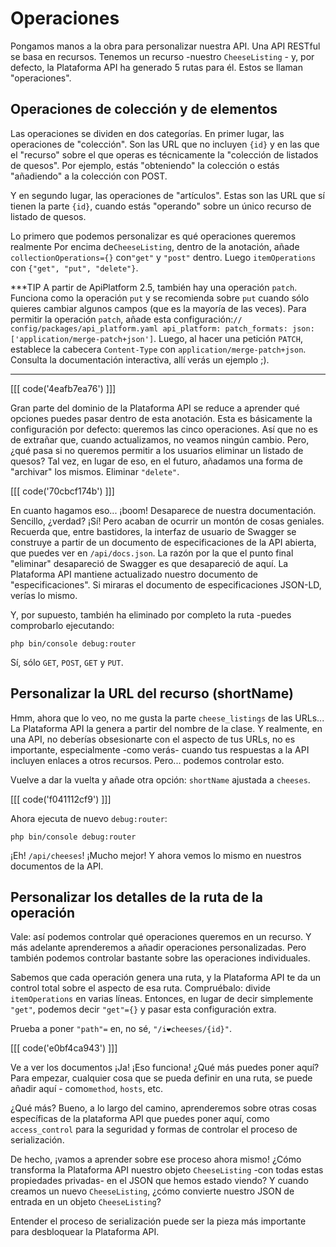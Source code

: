 # Operaciones

Pongamos manos a la obra para personalizar nuestra API. Una API RESTful se basa en recursos. Tenemos un recurso -nuestro `CheeseListing` - y, por defecto, la Plataforma API ha generado 5 rutas para él. Estos se llaman "operaciones".

## Operaciones de colección y de elementos

Las operaciones se dividen en dos categorías. En primer lugar, las operaciones de "colección". Son las URL que no incluyen `{id}` y en las que el "recurso" sobre el que operas es técnicamente la "colección de listados de quesos". Por ejemplo, estás "obteniendo" la colección o estás "añadiendo" a la colección con POST.

Y en segundo lugar, las operaciones de "artículos". Estas son las URL que sí tienen la parte `{id}`, cuando estás "operando" sobre un único recurso de listado de quesos.

Lo primero que podemos personalizar es qué operaciones queremos realmente Por encima de`CheeseListing`, dentro de la anotación, añade `collectionOperations={}` con`"get"` y `"post"` dentro. Luego `itemOperations` con `{"get", "put", "delete"}`.

***TIP
A partir de ApiPlatform 2.5, también hay una operación `patch`. Funciona como la operación `put` y se recomienda sobre `put` cuando sólo quieres cambiar algunos campos (que es la mayoría de las veces). Para permitir la operación `patch`, añade esta configuración:```
// config/packages/api_platform.yaml
api_platform:
    patch_formats:
        json: ['application/merge-patch+json']
```. Luego, al hacer una petición `PATCH`, establece la cabecera `Content-Type` con `application/merge-patch+json`. Consulta la documentación interactiva, allí verás un ejemplo ;).
***

[[[ code('4eafb7ea76') ]]]

Gran parte del dominio de la Plataforma API se reduce a aprender qué opciones puedes pasar dentro de esta anotación. Esta es básicamente la configuración por defecto: queremos las cinco operaciones. Así que no es de extrañar que, cuando actualizamos, no veamos ningún cambio. Pero, ¿qué pasa si no queremos permitir a los usuarios eliminar un listado de quesos? Tal vez, en lugar de eso, en el futuro, añadamos una forma de "archivar" los mismos. Eliminar `"delete"`.

[[[ code('70cbcf174b') ]]]

En cuanto hagamos eso... ¡boom! Desaparece de nuestra documentación. Sencillo, ¿verdad? ¡Sí! Pero acaban de ocurrir un montón de cosas geniales. Recuerda que, entre bastidores, la interfaz de usuario de Swagger se construye a partir de un documento de especificaciones de la API abierta, que puedes ver en `/api/docs.json`. La razón por la que el punto final "eliminar" desapareció de Swagger es que desapareció de aquí. La Plataforma API mantiene actualizado nuestro documento de "especificaciones". Si miraras el documento de especificaciones JSON-LD, verías lo mismo.

Y, por supuesto, también ha eliminado por completo la ruta -puedes comprobarlo ejecutando:

```terminal
php bin/console debug:router
```

Sí, sólo `GET`, `POST`, `GET` y `PUT`.

## Personalizar la URL del recurso (shortName)

Hmm, ahora que lo veo, no me gusta la parte `cheese_listings` de las URLs... La Plataforma API la genera a partir del nombre de la clase. Y realmente, en una API, no deberías obsesionarte con el aspecto de tus URLs, no es importante, especialmente -como verás- cuando tus respuestas a la API incluyen enlaces a otros recursos. Pero... podemos controlar esto.

Vuelve a dar la vuelta y añade otra opción: `shortName` ajustada a `cheeses`.

[[[ code('f041112cf9') ]]]

Ahora ejecuta de nuevo `debug:router`:

```terminal-silent
php bin/console debug:router
```

¡Eh! `/api/cheeses`! ¡Mucho mejor! Y ahora vemos lo mismo en nuestros documentos de la API.

## Personalizar los detalles de la ruta de la operación

Vale: así podemos controlar qué operaciones queremos en un recurso. Y más adelante aprenderemos a añadir operaciones personalizadas. Pero también podemos controlar bastante sobre las operaciones individuales.

Sabemos que cada operación genera una ruta, y la Plataforma API te da un control total sobre el aspecto de esa ruta. Compruébalo: divide `itemOperations` en varias líneas. Entonces, en lugar de decir simplemente `"get"`, podemos decir `"get"={}` y pasar esta configuración extra.

Prueba a poner `"path"=` en, no sé, `"/i❤️️cheeses/{id}"`.

[[[ code('e0bf4ca943') ]]]

Ve a ver los documentos ¡Ja! ¡Eso funciona! ¿Qué más puedes poner aquí? Para empezar, cualquier cosa que se pueda definir en una ruta, se puede añadir aquí - como`method`, `hosts`, etc.

¿Qué más? Bueno, a lo largo del camino, aprenderemos sobre otras cosas específicas de la plataforma API que puedes poner aquí, como `access_control` para la seguridad y formas de controlar el proceso de serialización.

De hecho, ¡vamos a aprender sobre ese proceso ahora mismo! ¿Cómo transforma la Plataforma API nuestro objeto `CheeseListing` -con todas estas propiedades privadas- en el JSON que hemos estado viendo? Y cuando creamos un nuevo `CheeseListing`, ¿cómo convierte nuestro JSON de entrada en un objeto `CheeseListing`?

Entender el proceso de serialización puede ser la pieza más importante para desbloquear la Plataforma API.

